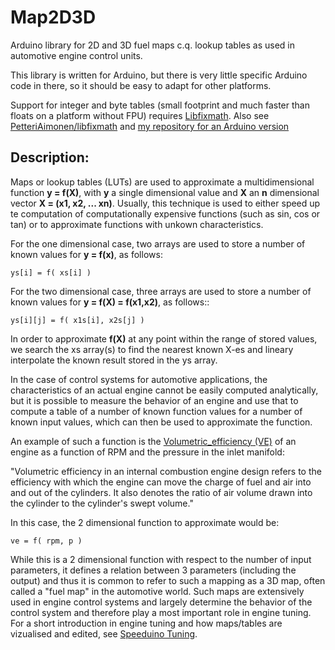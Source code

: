 # Map2D3D

Arduino library for 2D and 3D fuel maps c.q. lookup tables as used in
automotive engine control units.

This library is written for Arduino, but there is very little specific Arduino
code in there, so it should be easy to adapt for other platforms.

Support for integer and byte tables (small footprint and much faster than
floats on a platform without FPU) requires
[Libfixmath](https://en.wikipedia.org/wiki/Libfixmath).  Also see
[PetteriAimonen/libfixmath](https://github.com/PetteriAimonen/libfixmath) and
[my repository for an Arduino version](https://github.com/l4m4re/Arduino_fixpt)


Description:
------------

Maps or lookup tables (LUTs) are used to approximate a multidimensional
function **y = f(X)**, with **y** a single dimensional value and **X** an **n**
dimensional vector **X = (x1, x2, ... xn)**. Usually, this technique is used to
either speed up te computation of computationally expensive functions (such as
sin, cos or tan) or to approximate functions with unkown characteristics.

For the one dimensional case, two arrays are used to store a number of known
values for **y = f(x)**, as follows:

    ys[i] = f( xs[i] )
    
For the two dimensional case, three arrays are used to store a number of known
values for **y = f(X) = f(x1,x2)**, as follows::

    ys[i][j] = f( x1s[i], x2s[j] )

In order to approximate **f(X)** at any point within the range of stored values,
we search the xs array(s) to find the nearest known X-es and lineary
interpolate the known result stored in the ys array.    

In the case of control systems for automotive applications, the
characteristics of an actual engine cannot be easily computed analytically,
but it is possible to measure the behavior of an engine and use that to
compute a table of a number of known function values for a number of known
input values, which can then be used to approximate the function.

An example of such a function is the [Volumetric_efficiency
(VE)](https://en.wikipedia.org/wiki/Volumetric_efficiency) of an engine as a
function of RPM and the pressure in the inlet manifold:

"Volumetric efficiency in an internal combustion engine design refers to the
efficiency with which the engine can move the charge of fuel and air into and
out of the cylinders. It also denotes the ratio of air volume drawn into the
cylinder to the cylinder's swept volume."

In this case, the 2 dimensional function to approximate would be: 

    ve = f( rpm, p )  

While this is a 2 dimensional function with respect to the number of input
parameters, it defines a relation between 3 parameters (including the output)
and thus it is common to refer to such a mapping as a 3D map, often called a
"fuel map" in the automotive world. Such maps are extensively used in engine
control systems and largely determine the behavior of the control system and
therefore play a most important role in engine tuning. For a short
introduction in engine tuning and how maps/tables are vizualised and edited,
see [Speeduino Tuning](https://speeduino.com/wiki/index.php/Tuning).



